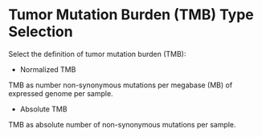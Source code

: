 # Tumor Mutation Burden (TMB) Type Selection

Select the definition of tumor mutation burden (TMB):

- Normalized TMB

TMB as number non-synonymous mutations per megabase (MB) of expressed genome per sample.

- Absolute TMB

TMB as absolute number of non-synonymous mutations per sample.
